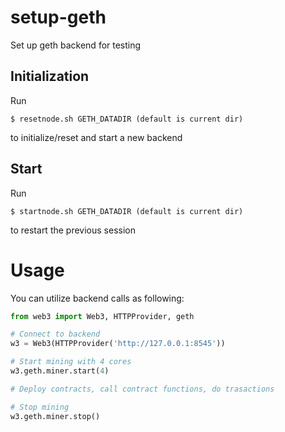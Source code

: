 # setup-geth
Set up geth backend for testing

## Initialization 
Run
```
$ resetnode.sh GETH_DATADIR (default is current dir)
```
to initialize/reset and start a new backend

## Start
Run
```
$ startnode.sh GETH_DATADIR (default is current dir)
```
to restart the previous session

# Usage
You can utilize backend calls as following:
```py
from web3 import Web3, HTTPProvider, geth

# Connect to backend
w3 = Web3(HTTPProvider('http://127.0.0.1:8545'))

# Start mining with 4 cores
w3.geth.miner.start(4)

# Deploy contracts, call contract functions, do trasactions

# Stop mining
w3.geth.miner.stop()
```

